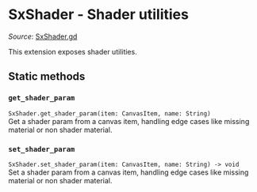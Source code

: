 # SxShader - Shader utilities

*Source*: [SxShader.gd](../../extensions/SxShader.gd)

This extension exposes shader utilities.

## Static methods

### `get_shader_param`
`SxShader.get_shader_param(item: CanvasItem, name: String)`  
Get a shader param from a canvas item, handling edge cases like missing material or non shader material.

### `set_shader_param`
`SxShader.set_shader_param(item: CanvasItem, name: String) -> void`  
Set a shader param from a canvas item, handling edge cases like missing material or non shader material.
